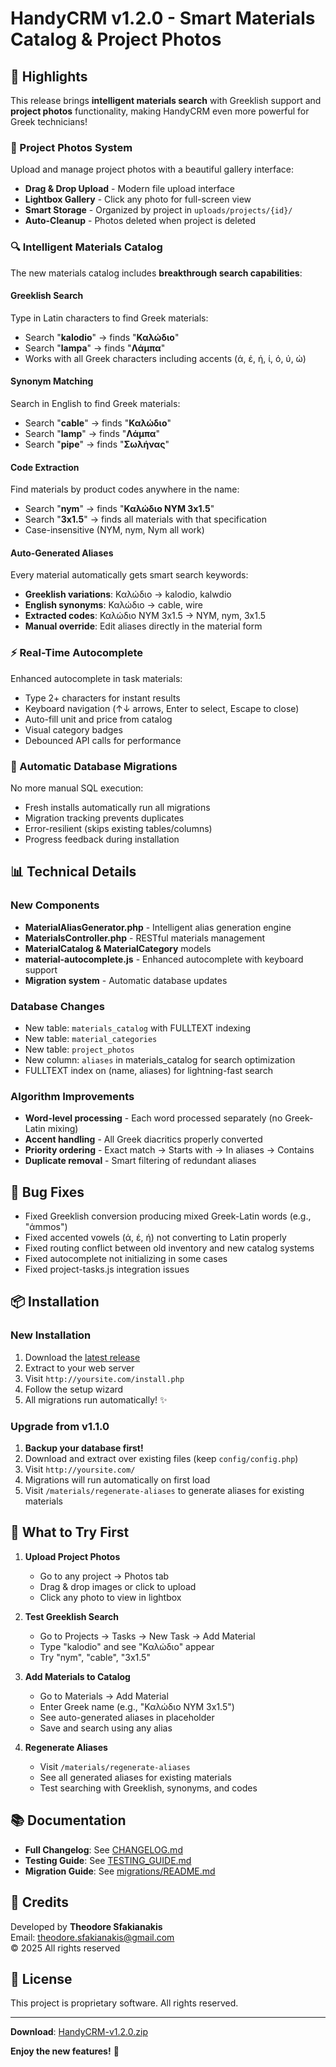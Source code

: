 # HandyCRM v1.2.0 - Smart Materials Catalog & Project Photos

## 🎉 Highlights

This release brings **intelligent materials search** with Greeklish support and **project photos** functionality, making HandyCRM even more powerful for Greek technicians!

### 📸 Project Photos System
Upload and manage project photos with a beautiful gallery interface:
- **Drag & Drop Upload** - Modern file upload interface
- **Lightbox Gallery** - Click any photo for full-screen view
- **Smart Storage** - Organized by project in `uploads/projects/{id}/`
- **Auto-Cleanup** - Photos deleted when project is deleted

### 🔍 Intelligent Materials Catalog

The new materials catalog includes **breakthrough search capabilities**:

#### Greeklish Search
Type in Latin characters to find Greek materials:
- Search "**kalodio**" → finds "**Καλώδιο**"
- Search "**lampa**" → finds "**Λάμπα**"
- Works with all Greek characters including accents (ά, έ, ή, ί, ό, ύ, ώ)

#### Synonym Matching
Search in English to find Greek materials:
- Search "**cable**" → finds "**Καλώδιο**"
- Search "**lamp**" → finds "**Λάμπα**"
- Search "**pipe**" → finds "**Σωλήνας**"

#### Code Extraction
Find materials by product codes anywhere in the name:
- Search "**nym**" → finds "**Καλώδιο NYM 3x1.5**"
- Search "**3x1.5**" → finds all materials with that specification
- Case-insensitive (NYM, nym, Nym all work)

#### Auto-Generated Aliases
Every material automatically gets smart search keywords:
- **Greeklish variations**: Καλώδιο → kalodio, kalwdio
- **English synonyms**: Καλώδιο → cable, wire
- **Extracted codes**: Καλώδιο NYM 3x1.5 → NYM, nym, 3x1.5
- **Manual override**: Edit aliases directly in the material form

### ⚡ Real-Time Autocomplete
Enhanced autocomplete in task materials:
- Type 2+ characters for instant results
- Keyboard navigation (↑↓ arrows, Enter to select, Escape to close)
- Auto-fill unit and price from catalog
- Visual category badges
- Debounced API calls for performance

### 🚀 Automatic Database Migrations
No more manual SQL execution:
- Fresh installs automatically run all migrations
- Migration tracking prevents duplicates
- Error-resilient (skips existing tables/columns)
- Progress feedback during installation

## 📊 Technical Details

### New Components
- **MaterialAliasGenerator.php** - Intelligent alias generation engine
- **MaterialsController.php** - RESTful materials management
- **MaterialCatalog & MaterialCategory** models
- **material-autocomplete.js** - Enhanced autocomplete with keyboard support
- **Migration system** - Automatic database updates

### Database Changes
- New table: `materials_catalog` with FULLTEXT indexing
- New table: `material_categories`
- New table: `project_photos`
- New column: `aliases` in materials_catalog for search optimization
- FULLTEXT index on (name, aliases) for lightning-fast search

### Algorithm Improvements
- **Word-level processing** - Each word processed separately (no Greek-Latin mixing)
- **Accent handling** - All Greek diacritics properly converted
- **Priority ordering** - Exact match → Starts with → In aliases → Contains
- **Duplicate removal** - Smart filtering of redundant aliases

## 🐛 Bug Fixes
- Fixed Greeklish conversion producing mixed Greek-Latin words (e.g., "άmmos")
- Fixed accented vowels (ά, έ, ή) not converting to Latin properly
- Fixed routing conflict between old inventory and new catalog systems
- Fixed autocomplete not initializing in some cases
- Fixed project-tasks.js integration issues

## 📦 Installation

### New Installation
1. Download the [latest release](https://github.com/TheoSfak/handycrm/releases/tag/v1.2.0)
2. Extract to your web server
3. Visit `http://yoursite.com/install.php`
4. Follow the setup wizard
5. All migrations run automatically! ✨

### Upgrade from v1.1.0
1. **Backup your database first!**
2. Download and extract over existing files (keep `config/config.php`)
3. Visit `http://yoursite.com/`
4. Migrations will run automatically on first load
5. Visit `/materials/regenerate-aliases` to generate aliases for existing materials

## 🎯 What to Try First

1. **Upload Project Photos**
   - Go to any project → Photos tab
   - Drag & drop images or click to upload
   - Click any photo to view in lightbox

2. **Test Greeklish Search**
   - Go to Projects → Tasks → New Task → Add Material
   - Type "kalodio" and see "Καλώδιο" appear
   - Try "nym", "cable", "3x1.5"

3. **Add Materials to Catalog**
   - Go to Materials → Add Material
   - Enter Greek name (e.g., "Καλώδιο NYM 3x1.5")
   - See auto-generated aliases in placeholder
   - Save and search using any alias

4. **Regenerate Aliases**
   - Visit `/materials/regenerate-aliases`
   - See all generated aliases for existing materials
   - Test searching with Greeklish, synonyms, and codes

## 📚 Documentation

- **Full Changelog**: See [CHANGELOG.md](https://github.com/TheoSfak/handycrm/blob/main/CHANGELOG.md)
- **Testing Guide**: See [TESTING_GUIDE.md](https://github.com/TheoSfak/handycrm/blob/main/TESTING_GUIDE.md)
- **Migration Guide**: See [migrations/README.md](https://github.com/TheoSfak/handycrm/blob/main/migrations/README.md)

## 🙏 Credits

Developed by **Theodore Sfakianakis**  
Email: theodore.sfakianakis@gmail.com  
© 2025 All rights reserved

## 📝 License

This project is proprietary software. All rights reserved.

---

**Download**: [HandyCRM-v1.2.0.zip](https://github.com/TheoSfak/handycrm/archive/refs/tags/v1.2.0.zip)

**Enjoy the new features!** 🚀
